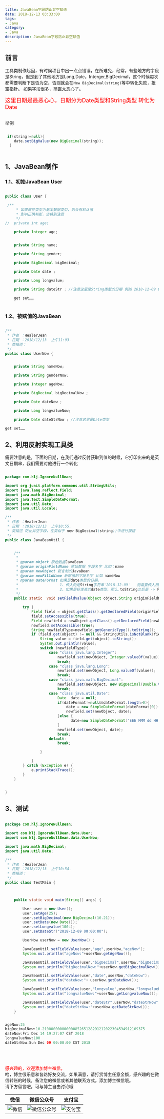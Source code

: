 ```yaml
---
title: JavaBean字段防止非空赋值
date: 2018-12-13 03:33:00
tags: 
- Java
category: 
- Java
description: JavaBean字段防止非空赋值
---
```

<!-- image url 
https://raw.githubusercontent.com/HealerJean/HealerJean.github.io/master/blogImages
　　首行缩进
<font color="red">  </font>

<font  color="red" size="4">   </font>


<font size="4">   </font>
-->

## 前言

工具类制作起因，有时候项目中出一点点错误，在所难免，经常，有些地方的字段是String，但是到了其他地方是Long,Date，Interger,BigDecimal，这个时候每次都需要判断下是否为空，否则就会在`New BigDecimal(string)`等中转化失败，报空指针。 如果字段很多，简直太恶心了。

<font  color="red" size="4"> 这里日期是最恶心心，日期分为Date类型和String类型 转化为Date  </font>


<br/>
举例

```java

 if(string!=null){
    date.setBigValue(new BigDecimal(string));
  }
        
```


## 1、JavaBean制作

### 1.1、初始JavaBean User


```java

public class User {

 /**
     * 如果属性类型为基本数据类型，则会有默认值
     * 影响正确判断，请特别注意
     */
//  private int age;

    private Integer age;


    private String name;

    private String gender;

    private BigDecimal bigDecimal;

    private Date date ;

    private Long longvalue;
    
    private String dateStr ; //注意这里是String类型的日期 例如 2018-12-09 00:00:00

    get set……
    
```

### 1.2、被赋值的JavaBean 


```java

/**
 * 作者 ：HealerJean
 * 日期 ：2018/12/13  上午11:03.
 * 类描述：
 */
public class UserNow {


    private String nameNow;

    private String genderNow;

    private Integer ageNow;

    private BigDecimal bigDecimalNow ;

    private Date dateNow ;

    private Long longvalueNow;

    private Date dateStrNow ; //注意这里是Date类型

get set……
```


## 2、利用反射实现工具类

需要注意的是，下面的日期，在我们通过反射获取到值的时候，它打印出来的是英文日期串，我们需要对他进行一个转化


```java

package com.hlj.IgnoreNullBean;

import org.junit.platform.commons.util.StringUtils;
import java.lang.reflect.Field;
import java.math.BigDecimal;
import java.text.SimpleDateFormat;
import java.util.Date;
import java.util.Locale;

/**
 * 作者 ：HealerJean
 * 日期 ：2018/12/13  上午10:55.
 * 类描述 防止非空字段，在类似于 new BigDecimal(string))中进行报错
 */
public class JavaBeanUtil {


    /**
     *
     * @param object 原始数据JavaBean
     * @param originFieldName 原始数据 字段名字 比如：name
     * @param newObject 新复制的JavaBean
     * @param newFilldName 新赋值的字段名字 比如 nameNow
     * @param dateFormat 如果是date类型的日期，
     *                   1、传入的是String字符串'2018-12-09'   则需要传入相应Fromat格式 yyyy-MM-dd HH:mm:ss
     *                   2、如果是标准高的date类型，那么.toString之后是 -> Fri Dec 14 19:00:07 CST 2018， 则设置为null
     */
    public static  void setFieldValue(Object object,String originFieldName,Object newObject,String newFilldName,String ...dateFormat) {

        try {
            Field field = object.getClass().getDeclaredField(originFieldName);
            field.setAccessible(true);
            Field newfield = newObject.getClass().getDeclaredField(newFilldName);
            newfield.setAccessible(true);
            String newfieldType=newfield.getGenericType().toString();
            if (field.get(object) != null && StringUtils.isNotBlank(field.get(object).toString())) {
                String value = field.get(object).toString();
                System.out.println(value);
                switch (newfieldType){
                    case "class java.lang.Integer":
                        newfield.set(newObject, Integer.valueOf(value));
                        break;
                    case "class java.lang.Long":
                        newfield.set(newObject, Long.valueOf(value));
                        break;
                    case "class java.math.BigDecimal":
                        newfield.set(newObject, new BigDecimal(Double.valueOf(value)) );
                        break;
                    case "class java.util.Date":
                        Date  date = null;
                        if(dateFormat!=null&&dateFormat.length>0){
                            date = new SimpleDateFormat(dateFormat[0]).parse(value);
                            newfield.set(newObject, date);
                        }else {
                              date=new SimpleDateFormat("EEE MMM dd HH:mm:ss Z yyyy", Locale.UK).parse(value);
                        }
                        newfield.set(newObject, date);
                        break;
                    default:
                        break;

                }

            }
        } catch (Exception e) {
            e.printStackTrace();
        }
    }


}


```


## 3、测试


```java

package com.hlj.IgnoreNullBean;

import com.hlj.IgnoreNullBean.data.User;
import com.hlj.IgnoreNullBean.data.UserNow;

import java.math.BigDecimal;
import java.util.Date;

/**
 * 作者 ：HealerJean
 * 日期 ：2018/12/13  上午10:54.
 * 类描述：
 */
public class TestMain {



    public static void main(String[] args) {

        User user = new User();
        user.setAge(25);
        user.setBigDecimal(new BigDecimal(10.21));
        user.setDate(new Date());
        user.setLongvalue(100L);
        user.setDateStr("2018-12-09 00:00:00");

        UserNow userNow = new UserNow() ;

        JavaBeanUtil.setFieldValue(user,"age",userNow,"ageNow");
        System.out.println("ageNow:"+userNow.getAgeNow());

        JavaBeanUtil.setFieldValue(user,"bigDecimal",userNow,"bigDecimalNow");
        System.out.println("bigDecimalNow:"+userNow.getBigDecimalNow());

        JavaBeanUtil.setFieldValue(user,"date",userNow,"dateNow");
        System.out.println("dateNow:"+ userNow.getDateNow());

        JavaBeanUtil.setFieldValue(user,"longvalue",userNow,"longvalueNow");
        System.out.println("longvalueNow:"+userNow.getLongvalueNow());

        JavaBeanUtil.setFieldValue(user,"dateStr",userNow,"dateStrNow","yyyy-MM-dd HH:mm:ss");
        System.out.println("dateStrNow:"+userNow.getDateStrNow());
    }


ageNow:25
bigDecimalNow:10.21000000000000085265128291212022304534912109375
dateNow:Fri Dec 14 19:27:07 CST 2018
longvalueNow:100
dateStrNow:Sun Dec 09 00:00:00 CST 2018


```




<br/><br/><br/>
<font color="red"> 感兴趣的，欢迎添加博主微信， </font><br/>
哈，博主很乐意和各路好友交流，如果满意，请打赏博主任意金额，感兴趣的在微信转账的时候，备注您的微信或者其他联系方式。添加博主微信哦。
<br/>
请下方留言吧。可与博主自由讨论哦

|微信 | 微信公众号|支付宝|
|:-------:|:-------:|:------:|
| ![微信](https://raw.githubusercontent.com/HealerJean/HealerJean.github.io/master/assets/img/tctip/weixin.jpg)|![微信公众号](https://raw.githubusercontent.com/HealerJean/HealerJean.github.io/master/assets/img/my/qrcode_for_gh_a23c07a2da9e_258.jpg)|![支付宝](https://raw.githubusercontent.com/HealerJean/HealerJean.github.io/master/assets/img/tctip/alpay.jpg) |




<!-- Gitalk 评论 start  -->

<link rel="stylesheet" href="https://unpkg.com/gitalk/dist/gitalk.css">
<script src="https://unpkg.com/gitalk@latest/dist/gitalk.min.js"></script> 
<div id="gitalk-container"></div>    
 <script type="text/javascript">
    var gitalk = new Gitalk({
		clientID: `1d164cd85549874d0e3a`,
		clientSecret: `527c3d223d1e6608953e835b547061037d140355`,
		repo: `HealerJean.github.io`,
		owner: 'HealerJean',~~~~
		admin: ['HealerJean'],
		id: 'BJIKRjhANpl4kZ1c',
    });
    gitalk.render('gitalk-container');
</script> 

<!-- Gitalk end -->

